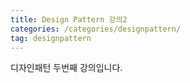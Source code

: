 ```yaml
---
title: Design Pattern 강의2
categories: /categories/designpattern/
tag: designpattern
---
```


디자인패턴 두번째 강의입니다.
